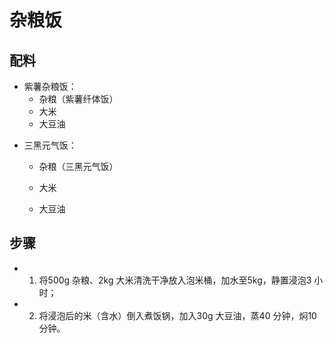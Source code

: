 # 杂粮饭

## 配料

- 紫薯杂粮饭：
  * 杂粮（紫薯纤体饭）
  * 大米
  * 大豆油

* 三黑元气饭：

  * 杂粮（三黑元气饭）
  * 大米

  * 大豆油

## 步骤

- 1. 将500g 杂粮、2kg 大米清洗干净放入泡米桶，加水至5kg，静置浸泡3 小时；
- 2. 将浸泡后的米（含水）倒入煮饭锅，加入30g 大豆油，蒸40 分钟，焖10 分钟。

